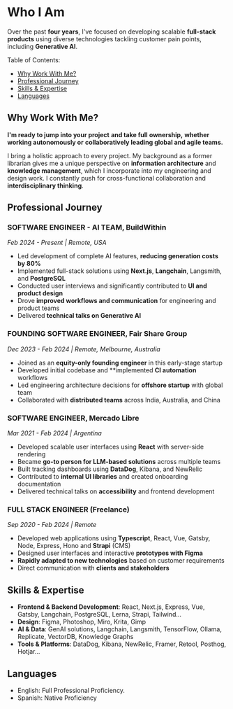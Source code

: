 # Who I Am

Over the past **four years**, I've focused on developing scalable **full-stack products** using diverse technologies tackling customer pain points, including **Generative AI**. 

Table of Contents:
- [Why Work With Me?](#why%20work%20with%20me%3F)
- [Professional Journey](#professional%20journey)
- [Skills & Expertise](#skills%20%26%20expertise)
- [Languages](#languages)

## Why Work With Me?

**I'm ready to jump into your project** **and take full** **ownership,** **whether** **working autonomously or** **collaboratively leading global and agile teams.**

I bring a holistic approach to every project. My background as a former librarian gives me a unique perspective on **information architecture** and **knowledge management**, which I incorporate into my engineering and design work. I constantly push for cross-functional collaboration and **interdisciplinary thinking**.

## Professional Journey

### SOFTWARE ENGINEER - AI TEAM, BuildWithin
*Feb 2024 - Present | Remote, USA*
- Led development of complete AI features, **reducing generation costs by 80%**
- Implemented full-stack solutions using **Next.js**, **Langchain**, Langsmith, and **PostgreSQL**
- Conducted user interviews and significantly contributed to **UI and product design**
- Drove **improved workflows and communication** for engineering and product teams
- Delivered **technical talks on Generative AI**

### FOUNDING SOFTWARE ENGINEER, Fair Share Group
*Dec 2023 - Feb 2024 | Remote, Melbourne, Australia*
- Joined as an **equity-only founding engineer** in this early-stage startup
- Developed initial codebase and **implemented **CI automation** workflows
- Led engineering architecture decisions for **offshore startup** with global team
- Collaborated with **distributed teams** across India, Australia, and China

### SOFTWARE ENGINEER, Mercado Libre
*Mar 2021 - Feb 2024 | Argentina*
- Developed scalable user interfaces using **React** with server-side rendering
- Became **go-to person for LLM-based solutions** across multiple teams
- Built tracking dashboards using **DataDog**, Kibana, and NewRelic
- Contributed to **internal UI libraries** and created onboarding documentation
- Delivered technical talks on **accessibility** and frontend development

### FULL STACK ENGINEER (Freelance)
*Sep 2020 - Feb 2024 | Remote*
- Developed web applications using **Typescript**, React, Vue, Gatsby, Node, Express, Hono and **Strapi** (CMS)
- Designed user interfaces and interactive **prototypes with Figma**
- **Rapidly adapted to new technologies** based on customer requirements
- Direct communication with **clients and stakeholders**

## Skills & Expertise

- **Frontend & Backend Development**: React, Next.js, Express, Vue, Gatsby, Langchain, PostgreSQL, Lerna, Strapi, Tailwind...
- **Design**: Figma, Photoshop, Miro, Krita, Gimp
- **AI & Data**: GenAI solutions, Langchain, Langsmith, TensorFlow, Ollama, Replicate, VectorDB, Knowledge Graphs
- **Tools & Platforms**: DataDog, Kibana, NewRelic, Framer, Retool, Posthog, Hotjar...

## Languages

- English: Full Professional Proficiency.
- Spanish: Native Proficiency
